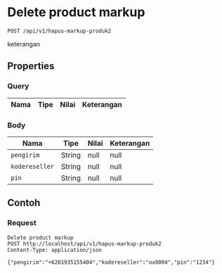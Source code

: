 # Delete product markup
```http
POST /api/v1/hapus-markup-produk2
```
keterangan
## Properties
### Query
Nama | Tipe | Nilai | Keterangan
--- | --- | --- | ---
### Body
Nama | Tipe | Nilai | Keterangan
--- | --- | --- | ---
<code>pengirim</code> | String | null | null
<code>kodereseller</code> | String | null | null
<code>pin</code> | String | null | null
## Contoh
### Request
```http
Delete product markup
POST http://localhost/api/v1/hapus-markup-produk2
Content-Type: application/json

{"pengirim":"+6281935155404","kodereseller":"ox0004","pin":"1234"}
```

